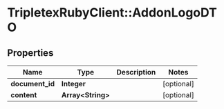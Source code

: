 # TripletexRubyClient::AddonLogoDTO

## Properties
Name | Type | Description | Notes
------------ | ------------- | ------------- | -------------
**document_id** | **Integer** |  | [optional] 
**content** | **Array&lt;String&gt;** |  | [optional] 


